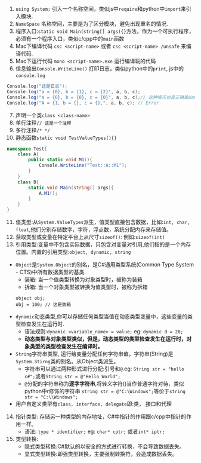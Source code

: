 1. `using System;` 引入一个名称空间，类似js中`require`和python中`import`来引入模块.
2. `NameSpace` 名称空间，主要是为了区分模块，避免出现重名的情况.
3. 程序入口:`static void Main(string[] args){}`方法，作为一个可执行程序，必须有一个程序入口，类似c/cpp中的`main`函数
4. Mac下编译代码 `csc <script-name>` 或者 `csc <script-name> /unsafe` 来编译代码.
5. Mac下运行代码 `mono <script-name>.exe` 运行编译玩的代码
6. 信息输出`Console.WriteLine()` 打印日志，类似python中的`print`, js中的`console.log`
```c#
Console.log("这是日志");
Console.log("a = {0}, b = {1}, c = {2}", a, b, c);
Console.log("a = {0}, b = {0}, c = {0}", a, b, c);// 这种情况也是正确输出a,b,c
Console.log("A = {}, b = {}, c = {},", a, b, c); // Error
```
7. 声明一个类`class <class-name>`
8. 单行注释`// 这是一个注释`
9. 多行注释`/* */`
10. 静态函数`static void TestValueTypes(){}`
```c#
namespace Test{
    class A{
        public static void M1(){
            Console.WriteLine("Test::A::M1");
        }
    }
    class B{
        static void Main(string[] args){
            A.M1();
        }
    }
}
```
11. 值类型:从`System.ValueTypes`派生，值类型直接包含数据，比如:`int, char, float`,他们分别存储数字，字符，浮点数，系统分配内存来存储值。
12. 获取类型或变量在特定平台上从尺寸`sizeof()`: 例如:`sizeof(int)`
13. 引用类型:变量中不包含实际数据，只包含对变量对引用,他们指的是一个内存位置。内置的引用类型:`object, dynamic, string`
- `Object`是`System.Object`的别名，是C#通用类型系统(Common Type System - CTS)中所有数据类型的基类.
    - 装箱: 当一个值类型转换为对象类型时，被称为装箱
    - 拆箱: 当一个对象类型被转换为值类型时，被称为拆箱
    ```
    object obj;
    obj = 100; // 这是装箱
    ```
- `dynamic`动态类型,你可以存储任何类型当值在动态类型变量中，这些变量的类型检查发生在运行时.
    - 语法规则:`dynamic <variable_name> = value;` eg: `dynamic d = 20;`
    - **动态类型与对象类型类似，但是，动态类型的类型检查发生在运行时，对象类型的类型检查发生在编译时。**
- `String`字符串类型, 运行给变量分配任何字符串值，字符串(String)是`System.Stirng`类的别名。从Object类派生。
    - 字符串可以通过两种形式进行分配:引号和`@`.eg: `String str = "hello c#";`或者`String str = @"Hello World";`
    - `@`分配的字符串称为**逐字字符串**,将转义字符(\)当作普通字符对待，类似python中r修饰的字符串 `string str = @"C:\Windows";`等价于`string str = "C:\\Windows";`
- 用户自定义类型有`class, interface, delegate`即:类， 接口和代理
14. 指针类型: 存储另一种类型的内存地址，C#中指针的作用跟c/cpp中指针的作用一样。
    - 语法: `type * identifier;` eg: `char* cptr;` 或者`int* iptr;`
15. 类型转换:
    - 隐式类型转换:C#默认的以安全的方式进行转换，不会导致数据丢失。
    - 显式类型转换:即强类型转换，主要强制转换符，会造成数据丢失。
